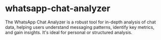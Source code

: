 # whatsapp-chat-analyzer
The WhatsApp Chat Analyzer is a robust tool for in-depth analysis of chat data, helping users understand messaging patterns, identify key metrics, and gain insights. It's ideal for personal or structured analysis.

